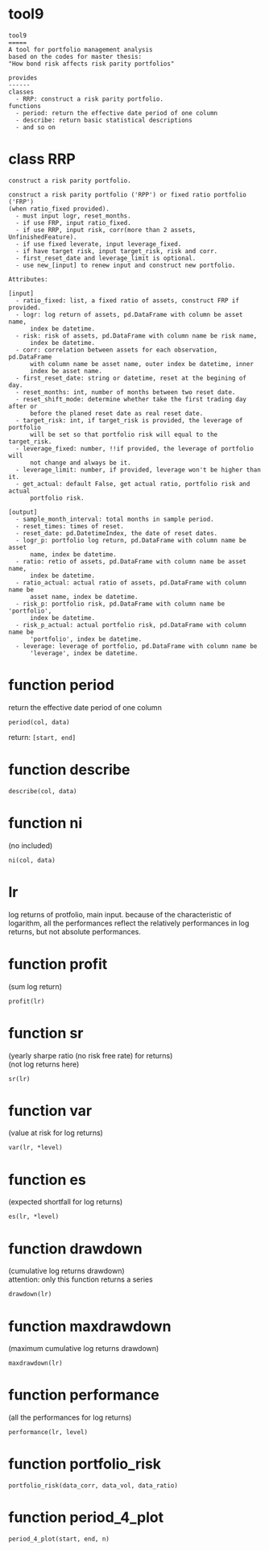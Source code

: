 # tool9
```
tool9
=====
A tool for portfolio management analysis
based on the codes for master thesis:
"How bond risk affects risk parity portfolios"

provides
------
classes
  - RRP: construct a risk parity portfolio.
functions
  - period: return the effective date period of one column
  - describe: return basic statistical descriptions
  - and so on

```

# class RRP

```
construct a risk parity portfolio.

construct a risk parity portfolio ('RPP') or fixed ratio portfolio ('FRP')
(when ratio_fixed provided).
  - must input logr, reset_months.
  - if use FRP, input ratio_fixed.
  - if use RRP, input risk, corr(more than 2 assets, UnfinishedFeature).
  - if use fixed leverate, input leverage_fixed.
  - if have target risk, input target_risk, risk and corr.
  - first_reset_date and leverage_limit is optional.
  - use new_[input] to renew input and construct new portfolio.

Attributes:

[input]
  - ratio_fixed: list, a fixed ratio of assets, construct FRP if provided.
  - logr: log return of assets, pd.DataFrame with column be asset name,
      index be datetime.
  - risk: risk of assets, pd.DataFrame with column name be risk name,
      index be datetime.
  - corr: correlation between assets for each observation, pd.DataFrame
      with column name be asset name, outer index be datetime, inner
      index be asset name.
  - first_reset_date: string or datetime, reset at the begining of day.
  - reset_months: int, number of months between two reset date.
  - reset_shift_mode: determine whether take the first trading day after or
      before the planed reset date as real reset date.
  - target_risk: int, if target_risk is provided, the leverage of portfolio
      will be set so that portfolio risk will equal to the target_risk.
  - leverage_fixed: number, !!if provided, the leverage of portfolio will
      not change and always be it.
  - leverage_limit: number, if provided, leverage won't be higher than it.
  - get_actual: default False, get actual ratio, portfolio risk and actual
      portfolio risk.

[output]
  - sample_month_interval: total months in sample period.
  - reset_times: times of reset.
  - reset_date: pd.DatetimeIndex, the date of reset dates.
  - logr_p: portfolio log return, pd.DataFrame with column name be asset
      name, index be datetime.
  - ratio: retio of assets, pd.DataFrame with column name be asset name,
      index be datetime.
  - ratio_actual: actual ratio of assets, pd.DataFrame with column name be
      asset name, index be datetime.
  - risk_p: portfolio risk, pd.DataFrame with column name be 'portfolio',
      index be datetime.
  - risk_p_actual: actual portfolio risk, pd.DataFrame with column name be
      'portfolio', index be datetime.
  - leverage: leverage of portfolio, pd.DataFrame with column name be
      'leverage', index be datetime.
```

# function period
return the effective date period of one column
```
period(col, data)
```
return: `[start, end]`

# function describe
```
describe(col, data)
```

# function ni 
(no included)
```
ni(col, data)
```

# lr
log returns of protfolio, main input. because of the characteristic of logarithm, all the performances reflect the relatively performances in log returns, but not absolute performances.

# function profit
(sum log return)
```
profit(lr)
```

# function sr
(yearly sharpe ratio (no risk free rate) for returns)  
(not log returns here)
```
sr(lr)
```

# function var
(value at risk for log returns)
```
var(lr, *level)
```

# function es
(expected shortfall for log returns)
```
es(lr, *level)
```

# function drawdown 
(cumulative log returns drawdown)  
attention: only this function returns a series
```
drawdown(lr)
```


# function maxdrawdown
(maximum cumulative log returns drawdown)
```
maxdrawdown(lr)
```

# function performance
(all the performances for log returns)
```
performance(lr, level)
```

# function portfolio_risk
```
portfolio_risk(data_corr, data_vol, data_ratio)
```

# function period_4_plot
```
period_4_plot(start, end, n)
```

